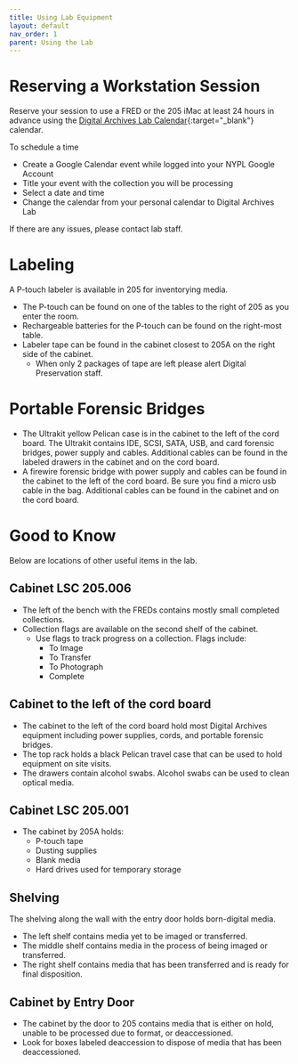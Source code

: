 ```yaml
---
title: Using Lab Equipment
layout: default
nav_order: 1
parent: Using the Lab
---
```


# Reserving a Workstation Session
Reserve your session to use a FRED or the 205 iMac at least 24 hours in advance using the
[Digital Archives Lab Calendar](https://calendar.google.com/calendar/u/0?cid=Y19mbjYzaTM1aGVnZWduaGhmaGtiZzg0aGozb0Bncm91cC5jYWxlbmRhci5nb29nbGUuY29t){:target="_blank"} calendar.

To schedule a time
* Create a Google Calendar event while logged into your NYPL Google Account
* Title your event with the collection you will be processing
* Select a date and time
* Change the calendar from your personal calendar to Digital Archives Lab

If there are any issues, please contact lab staff.

# Labeling
A P-touch labeler is available in 205 for inventorying media.
* The P-touch can be found on one of the tables to the right of 205 as you enter the room.
* Rechargeable batteries for the P-touch can be found on the right-most table.
* Labeler tape can be found in the cabinet closest to 205A on the right side of the cabinet.
    * When only 2 packages of tape are left please alert Digital Preservation staff.

<!-- Other equipment locations here or on their equipment pages? -->
# Portable Forensic Bridges
* The Ultrakit yellow Pelican case is in the cabinet to the left of the cord board. The Ultrakit contains IDE, SCSI, SATA, USB, and card forensic bridges, power supply and cables. Additional cables can be found in the labeled drawers in the cabinet and on the cord board.  
* A firewire forensic bridge with power supply and cables can be found in the cabinet to the left of the cord board. Be sure you find a micro usb cable in the bag. Additional cables can be found in the cabinet and on the cord board.  
<!-- Should we label cabinets and tables, is there a convention for this? -->

# Good to Know
Below are locations of other useful items in the lab.

## Cabinet LSC 205.006
* The left of the bench with the FREDs contains mostly small completed collections.
* Collection flags are available on the second shelf of the cabinet.  
    * Use flags to track progress on a collection. Flags include:
        * To Image
        * To Transfer
        * To Photograph
        * Complete

## Cabinet to the left of the cord board
* The cabinet to the left of the cord board hold most Digital Archives equipment including power supplies, cords, and portable forensic bridges. 
* The top rack holds a black Pelican travel case that can be used to hold equipment on site visits.
* The drawers contain alcohol swabs. Alcohol swabs can be used to clean optical media.  

## Cabinet LSC 205.001
* The cabinet by 205A holds:
    * P-touch tape
    * Dusting supplies
    * Blank media
    * Hard drives used for temporary storage

## Shelving 
The shelving along the wall with the entry door holds born-digital media.
* The left shelf contains media yet to be imaged or transferred.
* The middle shelf contains media in the process of being imaged or transferred.
* The right shelf contains media that has been transferred and is ready for final disposition.

## Cabinet by Entry Door
* The cabinet by the door to 205 contains media that is either on hold, unable to be processed due to format, or deaccessioned. 
* Look for boxes labeled deaccession to dispose of media that has been deaccessioned. 
<!--stackedit_data:
eyJoaXN0b3J5IjpbLTI0MDg0MTYxNF19
-->